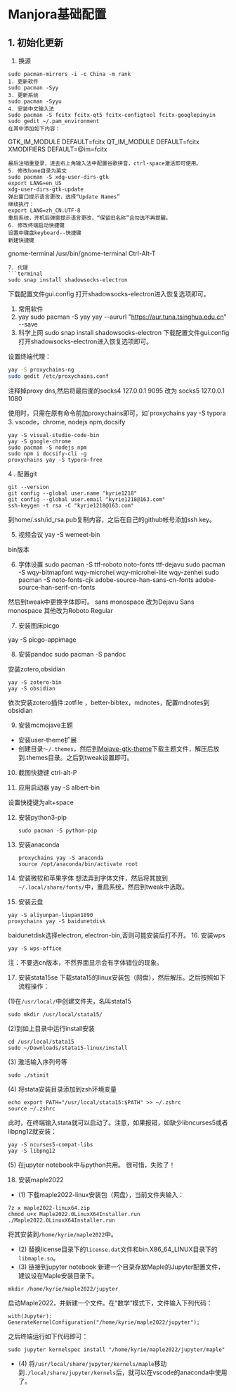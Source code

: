 # Manjora基础配置
## 1. 初始化更新
1. 换源
```
sudo pacman-mirrors -i -c China -m rank
1. 更新软件
sudo pacman -Syy
3. 更新系统
sudo pacman -Syyu
4. 安装中文输入法
sudo pacman -S fcitx fcitx-qt5 fcitx-configtool fcitx-googlepinyin
sudo gedit ~/.pam_environment
在其中添加如下内容：
```
GTK_IM_MODULE DEFAULT=fcitx
QT_IM_MODULE  DEFAULT=fcitx
XMODIFIERS    DEFAULT=\@im=fcitx
```
最后注销重登录，进去右上角输入法中配置谷歌拼音，ctrl-space激活即可使用。
5. 修改home目录为英文
sudo pacman -S xdg-user-dirs-gtk
export LANG=en_US
xdg-user-dirs-gtk-update
弹出窗口提示语言更改，选择“Update Names”
继续执行：
export LANG=zh_CN.UTF-8
重启系统，开机后弹窗提示语言更改，“保留旧名称”且勾选不再提醒。
6. 修改终端启动快捷键
设置中键盘keyboard--快捷键
新建快捷键
```
gnome-terminal
/usr/bin/gnome-terminal
Ctrl-Alt-T
```
7. 代理
```terminal
sudo snap install shadowsocks-electron
```
下载配置文件gui.config
打开shadowsocks-electron进入恢复选项即可。


1. 常用软件
2.  yay
sudo pacman -S yay
yay --aururl "https://aur.tuna.tsinghua.edu.cn" --save
2.  科学上网
sudo snap install shadowsocks-electron
下载配置文件gui.config
打开shadowsocks-electron进入恢复选项即可。

设置终端代理：
```zsh
yay -S proxychains-ng
sudo gedit /etc/proxychains.conf
```
注释掉proxy dns,然后将最后面的socks4 127.0.0.1 9095 改为 socks5 127.0.0.1 1080

使用时，只需在原有命令前加proxychains即可，如`proxychains yay -S typora
3. vscode，chrome, nodejs npm,docsify
```
yay -S visual-studio-code-bin 
yay -S google-chrome
sudo pacman -S nodejs npm
sudo npm i docsify-cli -g
proxychains yay -S typora-free
```
4 . 配置git
```
git --version
git config --global user.name "kyrie1218"
git config --global user.email "kyrie1218@163.com" 
ssh-keygen -t rsa -C "kyrie1218@163.com"
```
到home/.ssh/id_rsa.pub复制内容，之后在自己的github帐号添加ssh key。

5. 视频会议
yay -S wemeet-bin

bin版本

6. 字体设置
sudo pacman -S ttf-roboto noto-fonts ttf-dejavu 
sudo pacman -S wqy-bitmapfont wqy-microhei wqy-microhei-lite wqy-zenhei
sudo pacman -S noto-fonts-cjk adobe-source-han-sans-cn-fonts adobe-source-han-serif-cn-fonts

然后到tweak中更换字体即可。
sans monospace 改为Dejavu Sans monospace
其他改为Roboto Regular

7. 安装图床picgo

yay -S picgo-appimage

8. 安装pandoc
sudo pacman -S pandoc

安装zotero,obsidian
```
yay -S zotero-bin
yay -S obsidian
```
依次安装zotero插件:zotfile ，better-bibtex，mdnotes，配置mdnotes到obsidian


9. 安装mcmojave主题
- 安装user-theme扩展
- 创建目录`～/.themes`，然后到[Mojave-gtk-theme](https://github.com/vinceliuice/Mojave-gtk-theme)下载主题文件，解压后放到.themes目录。之后到tweak设置即可。

10. 截图快捷键
ctrl-alt-P

11. 应用启动器
yay -S albert-bin

设置快捷键为alt+space

12. 安装python3-pip

    ```
    sudo pacman -S python-pip
    ```

13. 安装anaconda

    ```
    proxychains yay -S anaconda
    source /opt/anaconda/bin/activate root
    ```

14. 安装微软和苹果字体
想法弄到字体文件，然后将其放到`~/.local/share/fonts/`中，重启系统，然后到tweak中选取。  

15. 安装云盘
```
yay -S aliyunpan-liupan1890
proxychains yay -S baidunetdisk
```
baidunetdisk选择electron, electron-bin,否则可能安装后打不开。
16. 安装wps
```
yay -S wps-office
```
注：不要选cn版本，不然界面显示会有字体错位的现象。

17. 安装stata15se
下载stata15的linux安装包（网盘），然后解压。之后按照如下流程操作：

(1)在`/usr/local/`中创建文件夹，名叫stata15
```
sudo mkdir /usr/local/stata15/
```
(2)到如上目录中运行install安装
```
cd /usr/local/stata15
sudo ~/Downloads/stata15-linux/install
```
(3) 激活输入序列号等
```
sudo ./stinit
```
(4) 将stata安装目录添加到zsh环境变量
```
echo export PATH="/usr/local/stata15:$PATH" >> ~/.zshrc
source ~/.zshrc
```
此时，在终端输入stata就可以启动了。注意，如果报错，如缺少libncurses5或者libpng12就安装：
```
yay -S ncurses5-compat-libs
yay -S libpng12
```
(5) 在jupyter notebook中与python共用。
很可惜，失败了！

18. 安装maple2022
- (1) 下载maple2022-linux安装包（网盘），当前文件夹输入：
```
7z x maple2022-linux64.zip
chmod u+x Maple2022.0LinuxX64Installer.run
./Maple2022.0LinuxX64Installer.run
```
将其安装到`/home/kyrie/maple2022`中。
- (2) 替换license目录下的`license.dat`文件和bin.X86_64_LINUX目录下的`libmaple.so`。
- (3) 链接到jupyter notebook
新建一个目录存放Maple的Jupyter配置文件，建议设在Maple安装目录下。
```
mkdir /home/kyrie/maple2022/jupyter
```
启动Maple2022，并新建一个文件。在“数学”模式下，文件输入下列代码：
```
with(Jupyter):
GenerateKernelConfiguration("/home/kyrie/maple2022/jupyter"); 
```

之后终端运行如下代码即可：
```
sudo jupyter kernelspec install "/home/kyrie/maple2022/jupyter/maple"
```
- (4) 将`/usr/local/share/jupyter/kernels/maple`移动到`./local/share/jupyter/kernels`后，就可以在vscode的anaconda中使用了。


